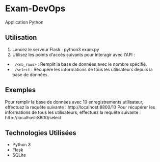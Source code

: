 # Exam-DevOps
Application Python

## Utilisation
1. Lancez le serveur Flask :
   python3 exam.py
2. Utilisez les points d'accès suivants pour interagir avec l'API :
- ` /<nb_rows>` : Remplit la base de données avec le nombre spécifié.
- ` /select` : Récupère les informations de tous les utilisateurs depuis la base de données.

## Exemples
Pour remplir la base de données avec 10 enregistrements utilisateur, effectuez la requête suivante : http://localhost:8800/10
Pour récupérer les informations de tous les utilisateurs, effectuez la requête suivante : http://localhost:8800/select


## Technologies Utilisées
- Python 3
- Flask
- SQLite




